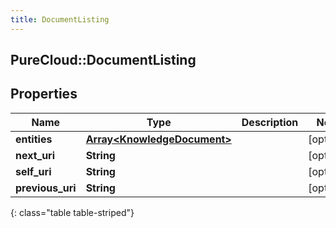 ```yaml
---
title: DocumentListing
---
```

## PureCloud::DocumentListing

## Properties

|Name | Type | Description | Notes|
|------------ | ------------- | ------------- | -------------|
| **entities** | [**Array&lt;KnowledgeDocument&gt;**](KnowledgeDocument.html) |  | [optional] |
| **next_uri** | **String** |  | [optional] |
| **self_uri** | **String** |  | [optional] |
| **previous_uri** | **String** |  | [optional] |
{: class="table table-striped"}


